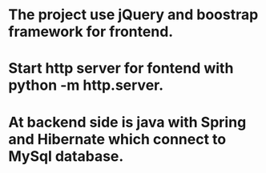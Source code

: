 # The project use jQuery and boostrap framework for frontend. 
# Start http server for fontend with python -m http.server.
# At backend side is java with Spring and Hibernate which connect to MySql database.
